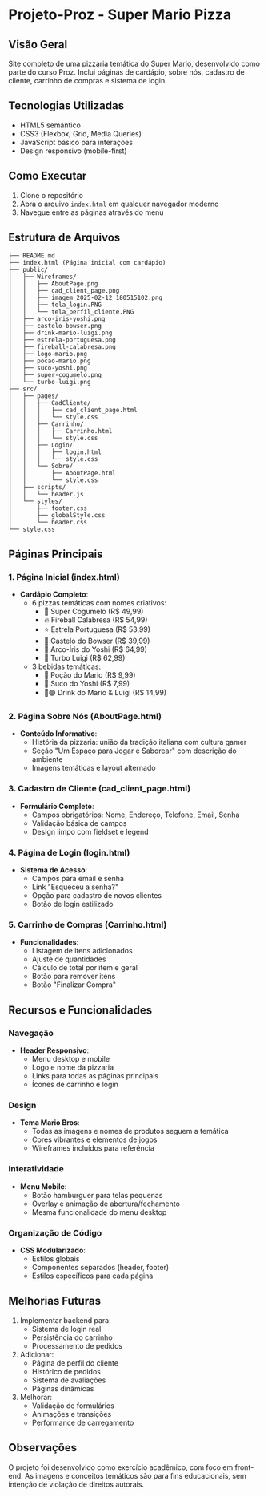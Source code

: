 # Projeto-Proz - Super Mario Pizza

## Visão Geral
Site completo de uma pizzaria temática do Super Mario, desenvolvido como parte do curso Proz. Inclui páginas de cardápio, sobre nós, cadastro de cliente, carrinho de compras e sistema de login.


## Tecnologias Utilizadas
- HTML5 semântico
- CSS3 (Flexbox, Grid, Media Queries)
- JavaScript básico para interações
- Design responsivo (mobile-first)

## Como Executar
1. Clone o repositório
2. Abra o arquivo `index.html` em qualquer navegador moderno
3. Navegue entre as páginas através do menu

## Estrutura de Arquivos
```
├── README.md
├── index.html (Página inicial com cardápio)
├── public/
│   ├── Wireframes/
│   │   ├── AboutPage.png
│   │   ├── cad_client_page.png
│   │   ├── imagem_2025-02-12_180515102.png
│   │   ├── tela_login.PNG
│   │   └── tela_perfil_cliente.PNG
│   ├── arco-iris-yoshi.png
│   ├── castelo-bowser.png
│   ├── drink-mario-luigi.png
│   ├── estrela-portuguesa.png
│   ├── fireball-calabresa.png
│   ├── logo-mario.png
│   ├── pocao-mario.png
│   ├── suco-yoshi.png
│   ├── super-cogumelo.png
│   └── turbo-luigi.png
├── src/
│   ├── pages/
│   │   ├── CadCliente/
│   │   │   ├── cad_client_page.html
│   │   │   └── style.css
│   │   ├── Carrinho/
│   │   │   ├── Carrinho.html
│   │   │   └── style.css
│   │   ├── Login/
│   │   │   ├── login.html
│   │   │   └── style.css
│   │   └── Sobre/
│   │       ├── AboutPage.html
│   │       └── style.css
│   ├── scripts/
│   │   └── header.js
│   └── styles/
│       ├── footer.css
│       ├── globalStyle.css
│       └── header.css
└── style.css
```

## Páginas Principais

### 1. Página Inicial (index.html)
- **Cardápio Completo**:
  - 6 pizzas temáticas com nomes criativos:
    - 🍄 Super Cogumelo (R$ 49,99)
    - 🔥 Fireball Calabresa (R$ 54,99)
    - ⭐ Estrela Portuguesa (R$ 53,99)
    - 🏰 Castelo do Bowser (R$ 39,99)
    - 🌈 Arco-Íris do Yoshi (R$ 64,99)
    - 🚀 Turbo Luigi (R$ 62,99)
  - 3 bebidas temáticas:
    - 🥤 Poção do Mario (R$ 9,99)
    - 🍊 Suco do Yoshi (R$ 7,99)
    - 🔴🟢 Drink do Mario & Luigi (R$ 14,99)

### 2. Página Sobre Nós (AboutPage.html)
- **Conteúdo Informativo**:
  - História da pizzaria: união da tradição italiana com cultura gamer
  - Seção "Um Espaço para Jogar e Saborear" com descrição do ambiente
  - Imagens temáticas e layout alternado

### 3. Cadastro de Cliente (cad_client_page.html)
- **Formulário Completo**:
  - Campos obrigatórios: Nome, Endereço, Telefone, Email, Senha
  - Validação básica de campos
  - Design limpo com fieldset e legend

### 4. Página de Login (login.html)
- **Sistema de Acesso**:
  - Campos para email e senha
  - Link "Esqueceu a senha?"
  - Opção para cadastro de novos clientes
  - Botão de login estilizado

### 5. Carrinho de Compras (Carrinho.html)
- **Funcionalidades**:
  - Listagem de itens adicionados
  - Ajuste de quantidades
  - Cálculo de total por item e geral
  - Botão para remover itens
  - Botão "Finalizar Compra"

## Recursos e Funcionalidades

### Navegação
- **Header Responsivo**:
  - Menu desktop e mobile
  - Logo e nome da pizzaria
  - Links para todas as páginas principais
  - Ícones de carrinho e login

### Design
- **Tema Mario Bros**:
  - Todas as imagens e nomes de produtos seguem a temática
  - Cores vibrantes e elementos de jogos
  - Wireframes incluídos para referência

### Interatividade
- **Menu Mobile**:
  - Botão hamburguer para telas pequenas
  - Overlay e animação de abertura/fechamento
  - Mesma funcionalidade do menu desktop

### Organização de Código
- **CSS Modularizado**:
  - Estilos globais
  - Componentes separados (header, footer)
  - Estilos específicos para cada página

## Melhorias Futuras
1. Implementar backend para:
   - Sistema de login real
   - Persistência do carrinho
   - Processamento de pedidos
2. Adicionar:
   - Página de perfil do cliente
   - Histórico de pedidos
   - Sistema de avaliações
   - Páginas dinâmicas
3. Melhorar:
   - Validação de formulários
   - Animações e transições
   - Performance de carregamento

## Observações
O projeto foi desenvolvido como exercício acadêmico, com foco em front-end. As imagens e conceitos temáticos são para fins educacionais, sem intenção de violação de direitos autorais.
